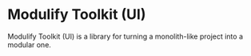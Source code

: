 # Modulify Toolkit (UI)

Modulify Toolkit (UI) is a library for turning a monolith-like project into a modular one.
